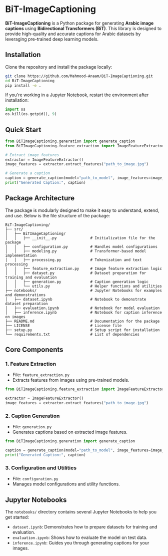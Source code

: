 # BiT-ImageCaptioning

**BiT-ImageCaptioning** is a Python package for generating **Arabic image captions** using **Bidirectional Transformers (BiT)**. This library is designed to provide high-quality and accurate captions for Arabic datasets by leveraging pre-trained deep learning models.


## Installation

Clone the repository and install the package locally:

```bash
git clone https://github.com/Mahmood-Anaam/BiT-ImageCaptioning.git
cd BiT-ImageCaptioning
pip install -e .
```

If you're working in a Jupyter Notebook, restart the environment after installation:

```python
import os
os.kill(os.getpid(), 9)
```



## Quick Start

```python
from BiTImageCaptioning.generation import generate_caption
from BiTImageCaptioning.feature_extraction import ImageFeatureExtractor

# Extract image features
extractor = ImageFeatureExtractor()
image_features = extractor.extract_features("path_to_image.jpg")

# Generate a caption
caption = generate_caption(model="path_to_model", image_features=image_features)
print("Generated Caption:", caption)
```



## Package Architecture

The package is modularly designed to make it easy to understand, extend, and use. Below is the file structure of the package:

```
BiT-ImageCaptioning/
├── src/
│   ├── BiTImageCaptioning/
│   │   ├── __init__.py               # Initialization file for the package
│   │   ├── configuration.py          # Handles model configurations
│   │   ├── modeling.py               # Transformer-based model implementation
│   │   ├── processing.py             # Tokenization and text processing
│   │   ├── feature_extraction.py     # Image feature extraction logic
│   │   ├── dataset.py                # Dataset preparation for training and evaluation
│   │   ├── generation.py             # Caption generation logic
│   │   └── utils.py                  # Helper functions and utilities
├── notebooks/                        # Jupyter Notebooks for examples and demonstrations
│   ├── dataset.ipynb                 # Notebook to demonstrate dataset preparation
│   ├── evaluation.ipynb              # Notebook for model evaluation
│   ├── inference.ipynb               # Notebook for caption inference on images
├── README.md                         # Documentation for the package
├── LICENSE                           # License file
├── setup.py                          # Setup script for installation
└── requirements.txt                  # List of dependencies
```



## Core Components

### 1. Feature Extraction
- File: `feature_extraction.py`
- Extracts features from images using pre-trained models.

```python
from BiTImageCaptioning.feature_extraction import ImageFeatureExtractor

extractor = ImageFeatureExtractor()
image_features = extractor.extract_features("path_to_image.jpg")
```

### 2. Caption Generation
- File: `generation.py`
- Generates captions based on extracted image features.

```python
from BiTImageCaptioning.generation import generate_caption

caption = generate_caption(model="path_to_model", image_features=image_features)
print("Generated Caption:", caption)
```

### 3. Configuration and Utilities
- File: `configuration.py`
- Manages model configurations and utility functions.


## Jupyter Notebooks

The `notebooks/` directory contains several Jupyter Notebooks to help you get started:

- `dataset.ipynb`: Demonstrates how to prepare datasets for training and evaluation.
- `evaluation.ipynb`: Shows how to evaluate the model on test data.
- `inference.ipynb`: Guides you through generating captions for your images.




